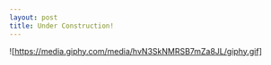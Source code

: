 ```yaml
---
layout: post
title: Under Construction!
---
```

![https://media.giphy.com/media/hvN3SkNMRSB7mZa8JL/giphy.gif]
